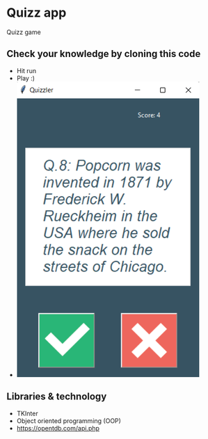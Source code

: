 # Quizz app
Quizz game
## Check your knowledge by cloning this code
- Hit run
- Play :)
- ![img.png](img.png)
## Libraries & technology
- TKInter
- Object oriented programming (OOP)
- https://opentdb.com/api.php